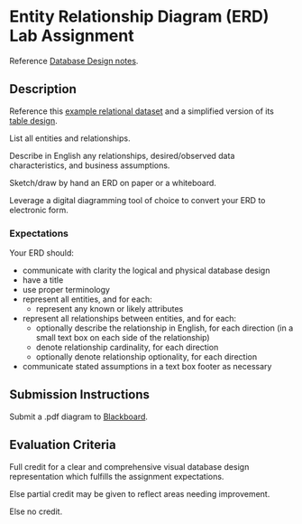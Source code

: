 # Entity Relationship Diagram (ERD) Lab Assignment

Reference [Database Design notes](https://github.com/gwu-business/istm-4121/blob/master/notes/database-design.md#instructional-modules).

## Description

Reference this [example relational dataset](https://github.com/gwu-business/radio-data/tree/master/data) and a simplified version of its [table design](https://github.com/gwu-business/istm-4121/blob/master/resources/exams/midterm/tables.md).

List all entities and relationships.

Describe in English
    any relationships,
    desired/observed data characteristics,
    and business assumptions.

Sketch/draw by hand an ERD on paper or a whiteboard.

Leverage a digital diagramming tool of choice to convert your ERD to electronic form.

### Expectations

Your ERD should:

 + communicate with clarity the logical and physical database design
 + have a title
 + use proper terminology
 + represent all entities, and for each:
   + represent any known or likely attributes
 + represent all relationships between entities, and for each:
   + optionally describe the relationship in English, for each direction (in a small text box on each side of the relationship)
   + denote relationship cardinality, for each direction
   + optionally denote relationship optionality, for each direction
 + communicate stated assumptions in a text box footer as necessary

## Submission Instructions

Submit a .pdf diagram to [Blackboard](https://blackboard.gwu.edu/webapps/assignment/uploadAssignment?content_id=_6904763_1&course_id=_260292_1&assign_group_id=&mode=cpview).

## Evaluation Criteria

Full credit for a clear and comprehensive visual database design representation which fulfills the assignment expectations.

Else partial credit may be given to reflect areas needing improvement.

Else no credit.

